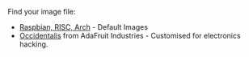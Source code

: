 Find your image file:

-   [Raspbian, RISC, Arch](http://www.raspberrypi.org/downloads) - Default Images
-   [Occidentalis](http://learn.adafruit.com/adafruit-raspberry-pi-educational-linux-distro/occidentalis-v0-dot-2) from AdaFruit Industries - Customised for electronics hacking.
